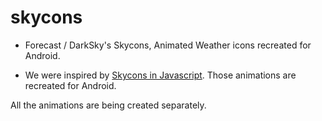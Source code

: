 skycons
=======

* Forecast / DarkSky's Skycons, Animated Weather icons recreated for Android.

* We were inspired by [Skycons in Javascript](http://darkskyapp.github.io/skycons/). Those animations are recreated for Android.

All the animations are being created separately.
